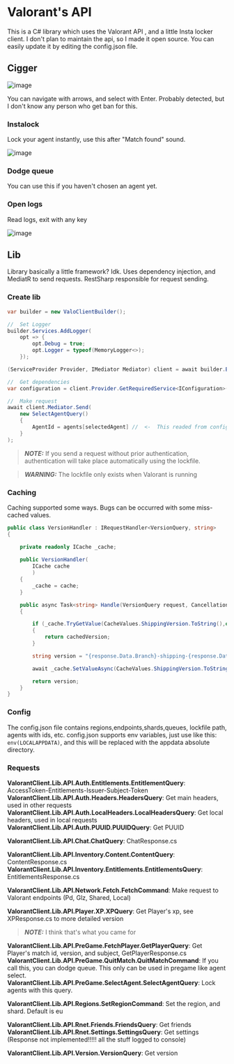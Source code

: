 # Valorant's API

This is a C# library which uses the Valorant API , and a little Insta locker client.
I don't plan to maintain the api, so I made it open source.
You can easily update it by editing the config.json file.

##  Cigger

![image](media/60231561-f62ffda9-d08b-48c2-a78b-451a65e19248.png)

You can navigate with arrows, and select with Enter.
Probably detected, but I don't know any person who get ban for this.

###  Instalock

Lock your agent instantly, use this after "Match found" sound.

![image](media/60231561-eb15fbe6-1faa-43b4-8a4b-38da014225a3.png)

###  Dodge queue

You can use this if you haven't chosen an agent yet.

###  Open logs

Read logs, exit with any key

![image](media/60231561-b22ebdf6-f7cd-4f2a-860f-7ce14ed0373c)

##  Lib

Library basically a little framework? Idk. Uses dependency injection, and MediatR to send requests.
RestSharp responsible for request sending.

### Create lib

```csharp
var builder = new ValoClientBuilder();

//  Set Logger
builder.Services.AddLogger(
    opt => {
        opt.Debug = true;
        opt.Logger = typeof(MemoryLogger<>);
    });

(ServiceProvider Provider, IMediator Mediator) client = await builder.BuildAsync();

//  Get dependencies
var configuration = client.Provider.GetRequiredService<IConfiguration>();

//  Make request
await client.Mediator.Send(
    new SelectAgentQuery()
    {
        AgentId = agents[selectedAgent] //  <-  This readed from config file
    }
);
```

> **_NOTE:_**  If you send a request without prior authentication, authentication will take place automatically using the lockfile.

> **_WARNING:_**  The lockfile only exists when Valorant is running

### Caching

Caching supported some ways. Bugs can be occurred with some miss-cached values.

```csharp
public class VersionHandler : IRequestHandler<VersionQuery, string>
{

    private readonly ICache _cache;
    
    public VersionHandler(
        ICache cache
        )
    {
        _cache = cache;
    }

    public async Task<string> Handle(VersionQuery request, CancellationToken cancellationToken)
    {

        if (_cache.TryGetValue(CacheValues.ShippingVersion.ToString(),out string cachedVersion))
        {
            return cachedVersion;
        }

        string version = "{response.Data.Branch}-shipping-{response.Data.BuildVersion}-{response.Data.Version.Split('.')[3]}";

        await _cache.SetValueAsync(CacheValues.ShippingVersion.ToString(), version);

        return version;
    }
}
```

### Config

The config.json file contains regions,endpoints,shards,queues, lockfile path, agents with ids, etc.
config.json supports env variables, just use like this: `env(LOCALAPPDATA)`, and this will be replaced with the appdata absolute directory.

### Requests

**ValorantClient.Lib.API.Auth.Entitlements.EntitlementQuery**: AccessToken-Entitlements-Issuer-Subject-Token </br>
**ValorantClient.Lib.API.Auth.Headers.HeadersQuery**: Get main headers, used in other requests </br>
**ValorantClient.Lib.API.Auth.LocalHeaders.LocalHeadersQuery**: Get local headers, used in local requests </br>
**ValorantClient.Lib.API.Auth.PUUID.PUUIDQuery**: Get PUUID </br>

**ValorantClient.Lib.API.Chat.ChatQuery**: ChatResponse.cs </br>

**ValorantClient.Lib.API.Inventory.Content.ContentQuery**: ContentResponse.cs </br>
**ValorantClient.Lib.API.Inventory.Entitlements.EntitlementsQuery**: EntitlementsResponse.cs </br>

**ValorantClient.Lib.API.Network.Fetch.FetchCommand**: Make request to Valorant endpoints (Pd, Glz, Shared, Local) </br>

**ValorantClient.Lib.API.Player.XP.XPQuery**: Get Player's xp, see XPResponse.cs to more detailed version </br>

> **_NOTE:_**  I think that's what you came for

**ValorantClient.Lib.API.PreGame.FetchPlayer.GetPlayerQuery**: Get Player's match id, version, and subject, GetPlayerResponse.cs </br>
**ValorantClient.Lib.API.PreGame.QuitMatch.QuitMatchCommand**: If you call this, you can dodge queue. This only can be used in pregame like agent select. </br>
**ValorantClient.Lib.API.PreGame.SelectAgent.SelectAgentQuery**: Lock agents with this query. </br>


**ValorantClient.Lib.API.Regions.SetRegionCommand**: Set the region, and shard. Default is eu </br>

**ValorantClient.Lib.API.Rnet.Friends.FriendsQuery**: Get friends </br>
**ValorantClient.Lib.API.Rnet.Settings.SettingsQuery**: Get settings (Response not implemented!!!!! all the stuff logged to console) </br>

**ValorantClient.Lib.API.Version.VersionQuery**: Get version </br>
